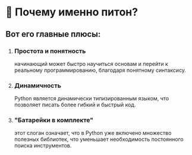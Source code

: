 # 🐍 Почему именно питон?

## Вот его главные плюсы:

1.  ### Простота и понятность

    начинающий может быстро научиться основам и перейти к реальному программированию, благодаря понятному синтаксису.
2.  ### Динамичность

    Python является динамически типизированным языком, что позволяет писать более гибкий и быстрый код.
3.  ### "Батарейки в комплекте"

    этот слоган означает, что в Python уже включено множество полезных библиотек, что уменьшает необходимость постоянного поиска инструментов.
